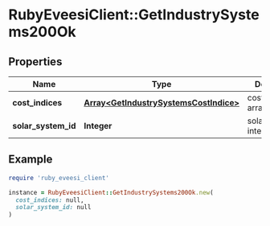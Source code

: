# RubyEveesiClient::GetIndustrySystems200Ok

## Properties

| Name | Type | Description | Notes |
| ---- | ---- | ----------- | ----- |
| **cost_indices** | [**Array&lt;GetIndustrySystemsCostIndice&gt;**](GetIndustrySystemsCostIndice.md) | cost_indices array |  |
| **solar_system_id** | **Integer** | solar_system_id integer |  |

## Example

```ruby
require 'ruby_eveesi_client'

instance = RubyEveesiClient::GetIndustrySystems200Ok.new(
  cost_indices: null,
  solar_system_id: null
)
```

